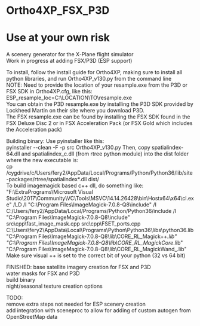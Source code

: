 # Ortho4XP_FSX_P3D

# Use at your own risk

A scenery generator for the X-Plane flight simulator  
Work in progress at adding FSX/P3D (ESP support)  

To install, follow the install guide for Ortho4XP, making sure to install all python libraries, and run Ortho4XP_v130.py from the command line  
NOTE: Need to provide the location of your resample.exe from the P3D or FSX SDK in Ortho4XP.cfg, like this:  
ESP_resample_loc=C:\LOCATION\TO\resample.exe  
You can obtain the P3D resample.exe by installing the P3D SDK provided by Lockheed Martin on their site where you download P3D.  
The FSX resample.exe can be found by installing the FSX SDK found in the FSX Deluxe Disc 2 or in FSX Acceleration Pack (or FSX Gold which includes the Acceleration pack)  

Building binary:
Use pyinstaller like this:  
pyinstaller --clean -F -p src Ortho4XP_v130.py
Then, copy spatialindex-64.dll and spatialindex_c.dll (from rtree python module) into the dist folder where the new executable is:  
cp /cygdrive/c/Users/fery2/AppData/Local/Programs/Python/Python36/lib/site-packages/rtree/spatialindex*.dll dist/  
To build imagemagick based c++ dll, do something like:
"F:\ExtraPrograms\Microsoft Visual Studio\2017\Community\VC\Tools\MSVC\14.14.26428\bin\Hostx64\x64\cl.exe" /LD /I "C:\Program Files\ImageMagick-7.0.8-Q8\include" /I C:/Users/fery2/AppData/Local/Programs/Python/Python36/include /I "C:\Program Files\ImageMagick-7.0.8-Q8\include" src\cpp\fast_image_mask.cpp src\cpp\FSET_ports.cpp  C:\Users\fery2\AppData\Local\Programs\Python\Python36\libs\python36.lib "C:\Program Files\ImageMagick-7.0.8-Q8\lib\CORE_RL_Magick++_.lib" "C:\Program Files\ImageMagick-7.0.8-Q8\lib\CORE_RL_MagickCore_.lib" "C:\Program Files\ImageMagick-7.0.8-Q8\lib\CORE_RL_MagickWand_.lib"
Make sure visual ++ is set to the correct bit of your python (32 vs 64 bit)
  
FINISHED:
base satellite imagery creation for FSX and P3D  
water masks for FSX and P3D  
build binary  
night/seasonal texture creation options
  
TODO:  
remove extra steps not needed for ESP scenery creation  
add integration with sceneproc to allow for adding of custom autogen from OpenStreetMap data
